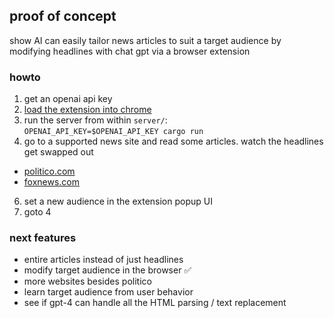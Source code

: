 ## proof of concept
show AI can easily tailor news articles to suit a target audience  by modifying headlines with chat gpt via a browser extension
### howto
1. get an openai api key
2. [load the extension into chrome](https://bashvlas.com/blog/install-chrome-extension-in-developer-mode/)
3. run the server from within `server/`:  
`OPENAI_API_KEY=$OPENAI_API_KEY cargo run`
4. go to a supported news site and read some articles. watch the headlines get swapped out
  - [politico.com](https://www.politico.com/)
  - [foxnews.com](https://www.foxnews.com/)
6. set a new audience in the extension popup UI
7. goto 4

### next features
- entire articles instead of just headlines
- modify target audience in the browser ✅
- more websites besides politico
- learn target audience from user behavior
- see if gpt-4 can handle all the HTML parsing / text replacement

